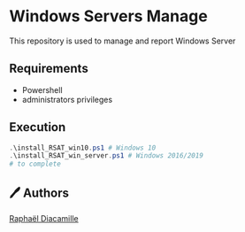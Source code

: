 # Windows Servers Manage

This repository is used to manage and report Windows Server

## Requirements

* Powershell
* administrators privileges

## Execution

```powershell
.\install_RSAT_win10.ps1 # Windows 10
.\install_RSAT_win_server.ps1 # Windows 2016/2019
# to complete
```

## 🖊 Authors

[Raphaël Diacamille](https://github.com/rdia9)
